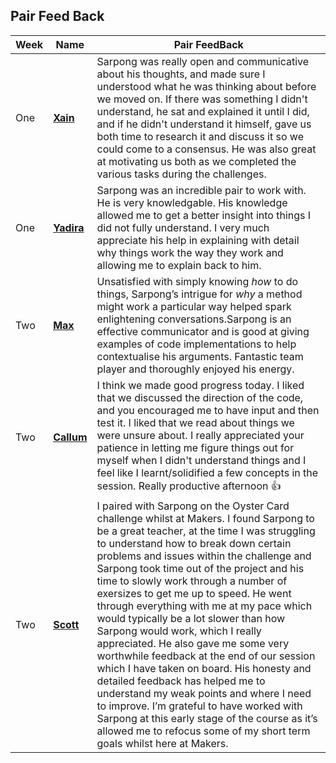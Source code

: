 ## Pair Feed Back
|Week|    Name            |   Pair FeedBack                  |
|----|--------------------|----------------------------------|
|One |    **[Xain](https://github.com/Xa1n)** |Sarpong was really open and communicative about his thoughts, and made sure I understood what he was thinking about before we moved on. If there was something I didn't understand, he sat and explained it until I did, and if he didn't understand it himself, gave us both time to research it and discuss it so we could come to a consensus. He was also great at motivating us both as we completed the various tasks during the challenges.|
|One| **[Yadira](https://github.com/yadlra)**| Sarpong was an incredible pair to work with. He is very knowledgable. His knowledge allowed me to get a better insight into things I did not fully understand. I very much appreciate his help in explaining with detail why things work the way they work and allowing me to explain back to him.|
|Two|**[Max](https://github.com/MaxRobertsDear)** |Unsatisfied with simply knowing *how* to do things, Sarpong’s intrigue for  *why* a method might work a particular way helped spark enlightening conversations.Sarpong is an effective communicator and is good at giving examples of code implementations to help contextualise his arguments. Fantastic team player and thoroughly enjoyed his energy.|
|Two|**[Callum](https://github.com/callum-marshall)**|I think we made good progress today. I liked that we discussed the direction of the code, and you encouraged me to have input and then test it. I liked that we read about things we were unsure about. I really appreciated your patience in letting me figure things out for myself when I didn't understand things and I feel like I learnt/solidified a few concepts in the session. Really productive afternoon :+1: |
|Two| **[Scott](https://github.com/HottScall)** |I paired with Sarpong on the Oyster Card challenge whilst at Makers. I found Sarpong to be a great teacher, at the time I was struggling to understand how to break down certain problems and issues within the challenge and Sarpong took time out of the project and his time to slowly work through a number of exersizes to get me up to speed. He went through everything with me at my pace which would typically be a lot slower than how Sarpong would work, which I really appreciated. He also gave me some very worthwhile feedback at the end of our session which I have taken on board. His honesty and detailed feedback has helped me to understand my weak points and where I need to improve. I’m grateful to have worked with Sarpong at this early stage of the course as it’s allowed me to refocus some of my short term goals whilst here at Makers.|
